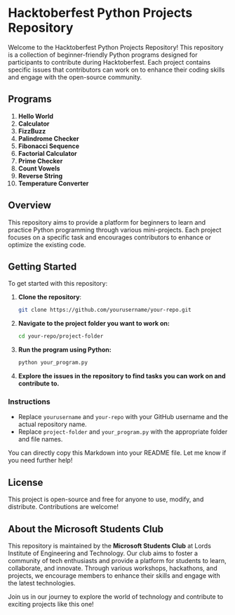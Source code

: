 # Hacktoberfest Python Projects Repository

Welcome to the Hacktoberfest Python Projects Repository! This repository is a collection of beginner-friendly Python programs designed for participants to contribute during Hacktoberfest. Each project contains specific issues that contributors can work on to enhance their coding skills and engage with the open-source community.

## Programs

1. **Hello World**
2. **Calculator**
3. **FizzBuzz**
4. **Palindrome Checker**
5. **Fibonacci Sequence**
6. **Factorial Calculator**
7. **Prime Checker**
8. **Count Vowels**
9. **Reverse String**
10. **Temperature Converter**



## Overview

This repository aims to provide a platform for beginners to learn and practice Python programming through various mini-projects. Each project focuses on a specific task and encourages contributors to enhance or optimize the existing code.

## Getting Started

To get started with this repository:

1. **Clone the repository**:
   ```bash
   git clone https://github.com/yourusername/your-repo.git

2. **Navigate to the project folder you want to work on:**

    ```bash
    cd your-repo/project-folder

3. **Run the program using Python:**
    ```bash
    python your_program.py

4. **Explore the issues in the repository to find tasks you can work on and contribute to.**


### Instructions
- Replace `yourusername` and `your-repo` with your GitHub username and the actual repository name.
- Replace `project-folder` and `your_program.py` with the appropriate folder and file names.

You can directly copy this Markdown into your README file. Let me know if you need further help!

## License

This project is open-source and free for anyone to use, modify, and distribute. Contributions are welcome!

## About the Microsoft Students Club

This repository is maintained by the **Microsoft Students Club** at Lords Institute of Engineering and Technology. Our club aims to foster a community of tech enthusiasts and provide a platform for students to learn, collaborate, and innovate. Through various workshops, hackathons, and projects, we encourage members to enhance their skills and engage with the latest technologies.

Join us in our journey to explore the world of technology and contribute to exciting projects like this one!




